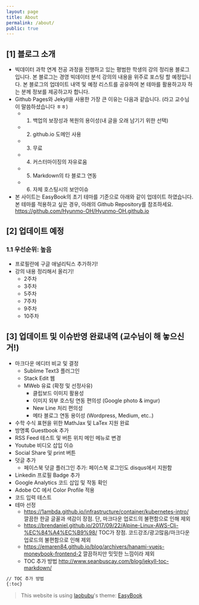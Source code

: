 ```yaml
---
layout: page
title: About
permalink: /about/
public: true
---
```


## [1] 블로그 소개 

* 빅데이터 과학 연계 전공 과정을 진행하고 있는 평범한 학생의 강의 정리용 블로그 입니다. 본 블로그는 경영 빅데이터 분석 강의의 내용을 위주로 포스팅 할 예정입니다. 본 블로그의 업데이트 내역 및 예정 리스트를 공유하여 본 테마를 활용하고자 하는 분께 정보를 제공하고자 합니다. 
* Github Pages와 Jekyll을 사용한 가장 큰 이유는 다음과 같습니다. (라고 교수님이 말씀하셨습니다 ㅎㅎ)
    - 1) 백업의 보장성과 복원의 용이성(내 글을 오래 남기기 위한 선택) 
    - 2) github.io 도메인 사용 
    - 3) 무료 
    - 4) 커스터마이징의 자유로움 
    - 5) Markdown의 타 블로그 연동
    - 6) 자체 호스팅시의 보안이슈
* 본 사이트는 EasyBook의 초기 테마를 기준으로 아래와 같이 업데이트 하였습니다. 본 테마를 적용하고 싶은 경우, 아래의 Github Repository를 참조하세요. 
<https://github.com/Hyunmo-OH/Hyunmo-OH.github.io>

## [2] 업데이트 예정

### 1.1 우선순위: 높음
* 프로필란에 구글 애널리틱스 추가하기!
* 강의 내용 정리해서 올리기!
    - 2주차
    - 3주차
    - 5주차
    - 7주차
    - 9주차
    - 10주차

## [3] 업데이트 및 이슈반영 완료내역 (교수님이 해 놓으신거!)
* 마크다운 에디터 비교 및 결정
    - Sublime Text3 플러그인 
    - Stack Edit 웹
    - MWeb 유료 (확정 및 선정사유)
        - 클립보드 이미지 활용성 
        - 이미지 외부 호스팅 연동 편의성 (Google photo & imgur) 
        - New Line 처리 편의성 
        - 메타 블로그 연동 용이성 (Wordpress, Medium, etc..) 
* 수학 수식 표현을 위한 MathJax 및 LaTex 지원 완료
* 방명록 Guestbook 추가
* RSS Feed 테스트 및 버튼 위치 메인 메뉴로 변경
* Youtube 비디오 삽입 이슈
* Social Share 및 print 버튼 
* 덧글 추가
    - 페이스북 덧글 플러그인 추가: 페이스북 로그인도 disqus에서 지원함 
* Linkedin 프로필 Badge 추가
* Google Analytics 코드 삽입 및 작동 확인
* Adobe CC 에서 Color Profile 적용
* 코드 입력 테스트
* 테마 선정 
    - https://1ambda.github.io/infrastructure/container/kubernetes-intro/ 깔끔한 한글 글꼴과 색감이 장점. 단, 마크다운 업로드의 불편함으로 인해 제외
    - https://brendaniel.github.io/2017/09/22/Alpine-Linux-AWS-Cli-%EC%84%A4%EC%B9%98/ TOC가 장점. 코드강조/광고많음/마크다운 업로드의 불편함으로 인해 제외
    - https://emaren84.github.io/blog/archivers/hanami-vuejs-moneybook-frontend-2 깔끔하지만 밋밋한 느낌이라 제외 
    - TOC 추가 방법 
http://www.seanbuscay.com/blog/jekyll-toc-markdown/

```Markdown
// TOC 추가 방법
{:toc}
```

> This website is using [laobubu](http://laobubu.net)'s theme: [EasyBook](https://github.com/laobubu/jekyll-theme-EasyBook)


